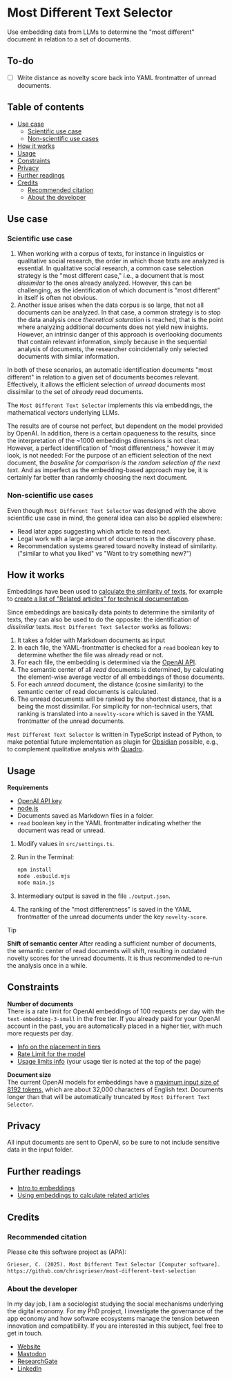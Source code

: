 # Most Different Text Selector
Use embedding data from LLMs to determine the "most different" document
in relation to a set of documents.

## To-do
- [ ] Write distance as novelty score back into YAML frontmatter of unread
documents.

## Table of contents

<!-- toc -->

- [Use case](#use-case)
	* [Scientific use case](#scientific-use-case)
	* [Non-scientific use cases](#non-scientific-use-cases)
- [How it works](#how-it-works)
- [Usage](#usage)
- [Constraints](#constraints)
- [Privacy](#privacy)
- [Further readings](#further-readings)
- [Credits](#credits)
	* [Recommended citation](#recommended-citation)
	* [About the developer](#about-the-developer)

<!-- tocstop -->

## Use case

### Scientific use case
1. When working with a corpus of texts, for instance in linguistics or
   qualitative social research, the order in which those texts are analyzed is
   essential. In qualitative social research, a common case selection strategy
   is the "most different case," i.e., a document that is most *dissimilar* to
   the ones already analyzed. However, this can be challenging, as the
   identification of which document is "most different" in itself is often not
   obvious.
2. Another issue arises when the<!-- harper: ignore --> data corpus is so large,
   that not all documents can be analyzed. In that case, a common strategy is to
   stop the data analysis once *theoretical saturation* is reached, that is the
   point where analyzing additional documents does not yield new insights.
   However, an intrinsic danger of this approach is overlooking documents that
   contain relevant information, simply because in the sequential analysis of
   documents, the researcher coincidentally only selected documents with similar
   information.

In both of these scenarios, an automatic identification documents "most
different" in relation to a given set of documents becomes relevant.
Effectively, it allows the efficient selection of *unread* documents most
dissimilar to the set of *already* read documents.

The `Most Different Text Selector` implements this via embeddings, the
mathematical vectors underlying LLMs.

The results are of course not perfect, but dependent on the model provided by
OpenAI. In addition, there is a certain opaqueness to the results, since the
interpretation of the ~1000 embeddings dimensions is not clear. However, a
perfect identification of "most differentness," however it may look, is not
needed: For the purpose of an efficient selection of the next document, the
*baseline for comparison is the random selection of the next text*. And as
imperfect as the embedding-based approach may be, it is certainly far better
than randomly choosing the next document.

### Non-scientific use cases
Even though `Most Different Text Selector` was designed with the above
scientific use case in mind, the general idea can also be applied elsewhere:
- Read later apps suggesting which article to read next.
- Legal work with a large amount of documents in the discovery phase.
- Recommendation systems geared toward novelty instead of similarity. ("similar
to what you liked" vs "Want to try something new?")

## How it works
Embeddings have been used to [calculate the similarity of
texts](https://simonwillison.net/2023/Oct/23/embeddings/#related-content-using-embeddings),
for example to [create a list of "Related articles" for technical
documentation](https://technicalwriting.dev/ml/embeddings/overview.html#body).

Since embeddings are basically data points to determine the similarity of texts,
they can also be used to do the opposite: the identification of *dissimilar*
texts. `Most Different Text Selector` works as follows:

1. It takes a folder with Markdown documents as input
2. In each file, the YAML-frontmatter is checked for a `read` boolean key to
   determine whether the file was already read or not.
3. For each file, the embedding is determined via the [OpenAI
   API](https://platform.openai.com/docs/guides/embeddings).
4. The semantic center of all *read* documents is determined, by calculating the
   element-wise average vector of all embeddings of those documents.
5. For each *unread* document, the distance (cosine similarity) to the semantic
   center of read documents is calculated.
6. The unread documents will be ranked by the shortest distance, that is a being
   the most dissimilar. For simplicity for non-technical users, that ranking is
   translated into a `novelty-score` which is saved in the YAML frontmatter of
   the unread documents.

`Most Different Text Selector` is written in TypeScript instead of Python, to
make potential future implementation as plugin for [Obsidian](http://obsidian.md)
possible, e.g., to complement qualitative analysis with
[Quadro](https://github.com/chrisgrieser/obsidian-quadro).

## Usage
**Requirements**
- [OpenAI API key](https://platform.openai.com/api-keys)
- [node.js](https://nodejs.org/en/download)
- Documents saved as Markdown files in a folder.
- `read` boolean key in the YAML frontmatter indicating whether the document was
  read or unread.

1. Modify values in `src/settings.ts`.
2. Run in the Terminal:

   ```bash
   npm install
   node .esbuild.mjs 
   node main.js
   ```

3. Intermediary output is saved in the file `./output.json`.
4. The ranking of the "most differentness" is saved in the YAML frontmatter of
   the unread documents under the key `novelty-score`.

> [!TIP]
> **Shift of semantic center**
> After reading a sufficient number of documents, the semantic center of read
> documents will shift, resulting in outdated novelty scores for the unread
> documents. It is thus recommended to re-run the analysis once in a while.

## Constraints
**Number of documents**  
There is a rate limit for OpenAI embeddings of 100 requests per day with the
`text-embedding-3-small` in the free tier. If you already paid for your OpenAI
account in the past, you are automatically placed in a higher tier, with much
more requests per day.
- [Info on the placement in tiers](https://platform.openai.com/docs/guides/rate-limits/usage-tiers)
- [Rate Limit for the model](https://platform.openai.com/docs/models/text-embedding-3-small)
- [Usage limits info](https://platform.openai.com/settings/organization/limits)
(your usage tier is noted at the top of the page)

**Document size**  
The current OpenAI models for embeddings have a [maximum input size of 8192
tokens,](https://github.com/chrisgrieser/most-different-text-selection) which
are about 32,000 characters of English text. Documents longer than that will be
automatically truncated by `Most Different Text Selector`.

## Privacy
All input documents are sent to OpenAI, so be sure to not include sensitive data
in the input folder.

## Further readings
- [Intro to embeddings](https://openai.com/index/introducing-text-and-code-embeddings/)
- [Using embeddings to calculate related articles](https://technicalwriting.dev/ml/embeddings/overview.html#body)

## Credits

### Recommended citation
Please cite this software project as (APA):

```txt
Grieser, C. (2025). Most Different Text Selector [Computer software]. 
https://github.com/chrisgrieser/most-different-text-selection
```

### About the developer
In my day job, I am a sociologist studying the social mechanisms underlying the
digital economy. For my PhD project, I investigate the governance of the app
economy and how software ecosystems manage the tension between innovation and
compatibility. If you are interested in this subject, feel free to get in touch.

- [Website](https://chris-grieser.de/)
- [Mastodon](https://pkm.social/@pseudometa)
- [ResearchGate](https://www.researchgate.net/profile/Christopher-Grieser)
- [LinkedIn](https://www.linkedin.com/in/christopher-grieser-ba693b17a/)
